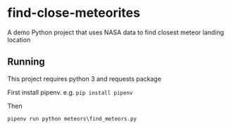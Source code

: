 # find-close-meteorites
A demo Python project that uses NASA data to find closest meteor landing location

## Running

This project requires python 3 and requests package

First install pipenv.
e.g. `pip install pipenv`

Then

`pipenv run python meteors\find_meteors.py`
